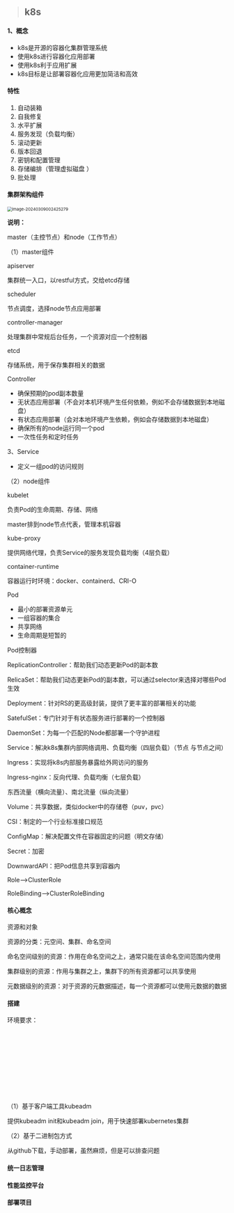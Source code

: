 > ## k8s

#### 1、概念

- k8s是开源的容器化集群管理系统
- 使用k8s进行容器化应用部署
- 使用k8s利于应用扩展
- k8s目标是让部署容器化应用更加简洁和高效

#### 特性

1. 自动装箱
2. 自我修复
3. 水平扩展
4. 服务发现（负载均衡）
5. 滚动更新
6. 版本回退
7. 密钥和配置管理
8. 存储编排（管理虚拟磁盘 ）
9. 批处理

#### 集群架构组件

<img src="E:\Document\gitpro\新建文件夹\hello-world\image\image-20240309002425279.png" alt="image-20240309002425279" style="zoom: 67%;" />

**说明：**

master（主控节点）和node（工作节点）

（1）master组件

apiserver

集群统一入口，以restful方式，交给etcd存储

scheduler

节点调度，选择node节点应用部署

controller-manager

处理集群中常规后台任务，一个资源对应一个控制器

etcd

存储系统，用于保存集群相关的数据

Controller

- 确保预期的pod副本数量
- 无状态应用部署（不会对本机环境产生任何依赖，例如不会存储数据到本地磁盘）
- 有状态应用部署（会对本地环境产生依赖，例如会存储数据到本地磁盘）
- 确保所有的node运行同一个pod
- 一次性任务和定时任务

3、Service

- 定义一组pod的访问规则





（2）node组件

kubelet

负责Pod的生命周期、存储、网络

master排到node节点代表，管理本机容器

kube-proxy

提供网络代理，负责Service的服务发现负载均衡（4层负载）

container-runtime

容器运行时环境：docker、containerd、CRI-O

Pod 

- 最小的部署资源单元
- 一组容器的集合
- 共享网络
- 生命周期是短暂的



Pod控制器

ReplicationController：帮助我们动态更新Pod的副本数

RelicaSet：帮助我们动态更新Pod的副本数，可以通过selector来选择对哪些Pod生效

Deployment：针对RS的更高级封装，提供了更丰富的部署相关的功能

SatefulSet：专门针对于有状态服务进行部署的一个控制器

DaemonSet：为每一个匹配的Node都部署一个守护进程



Service：解决k8s集群内部网络调用、负载均衡（四层负载）（节点 与节点之间）

Ingress：实现将k8s内部服务暴露给外网访问的服务

Ingress-nginx：反向代理、负载均衡（七层负载）

东西流量（横向流量）、南北流量（纵向流量）



Volume：共享数据，类似docker中的存储卷（puv，pvc）

CSI：制定的一个行业标准接口规范

ConfigMap：解决配置文件在容器固定的问题（明文存储）

Secret：加密

DownwardAPI：把Pod信息共享到容器内

Role-->ClusterRole

RoleBinding-->ClusterRoleBinding

#### 核心概念

资源和对象

资源的分类：元空间、集群、命名空间

命名空间级别的资源：作用在命名空间之上，通常只能在该命名空间范围内使用

集群级别的资源：作用与集群之上，集群下的所有资源都可以共享使用

元数据级别的资源：对于资源的元数据描述，每一个资源都可以使用元数据的数据







#### 搭建

环境要求：

![image-20240309164203940](E:\Document\gitpro\新建文件夹\hello-world\image\k8s.md)

（1）基于客户端工具kubeadm

提供kubeadm init和kubeadm join，用于快速部署kubernetes集群

（2）基于二进制包方式

从github下载，手动部署，虽然麻烦，但是可以排查问题









#### 统一日志管理

#### 性能监控平台

#### 部署项目 